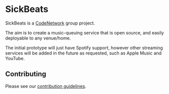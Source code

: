 # SickBeats

SickBeats is a [CodeNetwork](https://www.facebook.com/groups/WeCodeAlot/) group project.

The aim is to create a music-queuing service that is open source, and easily deployable to any venue/home.

The initial prototype will just have Spotify support, however other streaming services will be added in the future as requested, such as Apple 
Music and YouTube.

## Contributing

Please see our [contribution guidelines](.github/CONTRIBUTING.md).